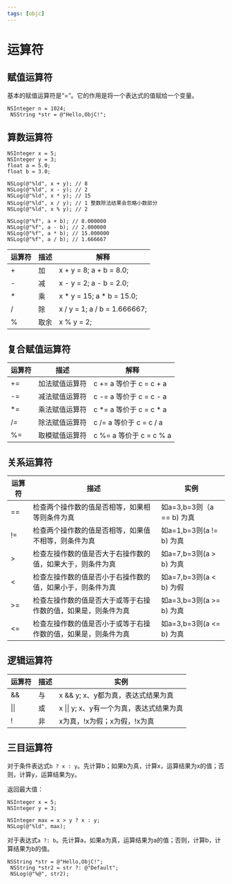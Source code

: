 ```yaml
---
tags: [objc]
---
```


# 运算符

## 赋值运算符

基本的赋值运算符是“=”。它的作用是将一个表达式的值赋给一个变量。

```objc
NSInteger n = 1024;
 NSString *str = @"Hello,ObjC!";
```

## 算数运算符

```objc
NSInteger x = 5;
NSInteger y = 3;
float a = 5.0;
float b = 3.0;
      
NSLog(@"%ld", x + y); // 8
NSLog(@"%ld", x - y); // 2
NSLog(@"%ld", x * y); // 15
NSLog(@"%ld", x / y); // 1 整数除法结果会忽略小数部分
NSLog(@"%ld", x % y); // 2

NSLog(@"%f", a + b); // 8.000000
NSLog(@"%f", a - b); // 2.000000
NSLog(@"%f", a * b); // 15.000000
NSLog(@"%f", a / b); // 1.666667
```

| 运算符 |	描述 | 解释 |
| ---- | ---- | ---- |
| + | 加 | x + y = 8; a + b = 8.0; |
| - | 减 | x - y = 2; a - b = 2.0; |
| * | 乘 | x \* y = 15; a \* b = 15.0; |
| / | 除 | x / y = 1; a / b = 1.666667; |
| % | 取余 | x % y = 2; |

## 复合赋值运算符

| 运算符 | 描述 | 解释 |
| ---- | ---- | ---- |
| += | 加法赋值运算符 | c += a 等价于 c = c + a |
| -= | 减法赋值运算符 | c -= a 等价于 c = c - a |
| \*= | 乘法赋值运算符 | c \*= a 等价于 c = c \* a |
| /= | 除法赋值运算符 | c /= a 等价于 c = c / a |
| %= | 取模赋值运算符 | c %= a 等价于 c = c % a |

## 关系运算符

| 运算符 | 描述 | 实例 |
| ---- | ---- | ---- |
| == | 检查两个操作数的值是否相等，如果相等则条件为真 | 如a=3,b=3则（a == b) 为真 |
| != | 检查两个操作数的值是否相等，如果值不相等，则条件为真 | 如a=1,b=3则(a != b) 为真 |
| > | 检查左操作数的值是否大于右操作数的值，如果大于，则条件为真 | 如a=7,b=3则(a > b) 为真 |
| < | 检查左操作数的值是否小于右操作数的值，如果小于，则条件为真 | 如a=7,b=3则(a < b) 为假 |
| >= | 检查左操作数的值是否大于或等于右操作数的值，如果是，则条件为真 | 如a=3,b=3则(a >= b) 为真 |
| <= | 检查左操作数的值是否小于或等于右操作数的值，如果是，则条件为真 | 如a=3,b=3则(a <= b) 为真 |

## 逻辑运算符

| 运算符 | 描述 | 实例 |
| ---- | ---- | ---- |
| && | 与  | x && y; x、y都为真，表达式结果为真 |
| \|\| | 或 | x \|\| y; x、y有一个为真，表达式结果为真 |
| ! | 非 | x为真，!x为假；x为假，!x为真 |

## 三目运算符

对于条件表达式`b ? x : y`。先计算b；如果b为真，计算x，运算结果为x的值；否则，计算y，运算结果为y。

返回最大值：

```objc
NSInteger x = 5;
NSInteger y = 3;

NSInteger max = x > y ? x : y;
NSLog(@"%ld", max);
```

对于表达式`a ?: b`。先计算a，如果a为真，运算结果为a的值；否则，计算b，计算结果为b的值。

```objc
NSString *str = @"Hello,ObjC!";
 NSString *str2 = str ?: @"Default";
 NSLog(@"%@", str2);
```




